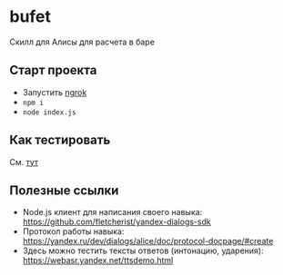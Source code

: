 # bufet
Скилл для Алисы для расчета в баре

## Старт проекта

* Запустить [ngrok](https://github.com/alice-skills/bufet/wiki/%D0%91%D1%8B%D1%81%D1%82%D1%80%D1%8B%D0%B9-%D1%81%D1%82%D0%B0%D1%80%D1%82-%D1%80%D0%B0%D0%B7%D1%80%D0%B0%D0%B1%D0%BE%D1%82%D0%BA%D0%B8-%D0%BD%D0%BE%D0%B2%D0%BE%D0%B3%D0%BE-%D0%BF%D1%80%D0%BE%D0%B5%D0%BA%D1%82%D0%B0-%D0%B4%D0%BB%D1%8F-%D0%BD%D0%B0%D0%B2%D1%8B%D0%BA%D0%B0-%D0%90%D0%BB%D0%B8%D1%81%D1%8B#%D0%94%D0%BB%D1%8F-%D0%BB%D0%BE%D0%BA%D0%B0%D0%BB%D1%8C%D0%BD%D0%BE%D0%B9-%D1%80%D0%B0%D0%B7%D1%80%D0%B0%D0%B1%D0%BE%D1%82%D0%BA%D0%B8-%D0%BF%D0%BE%D1%81%D1%82%D0%B0%D0%B2%D0%B8%D1%82%D1%8C-ngrok)
* `npm i`
* `node index.js`

## Как тестировать

См. [тут](https://github.com/alice-skills/bufet/wiki/%D0%91%D1%8B%D1%81%D1%82%D1%80%D1%8B%D0%B9-%D1%81%D1%82%D0%B0%D1%80%D1%82-%D1%80%D0%B0%D0%B7%D1%80%D0%B0%D0%B1%D0%BE%D1%82%D0%BA%D0%B8-%D0%BD%D0%BE%D0%B2%D0%BE%D0%B3%D0%BE-%D0%BF%D1%80%D0%BE%D0%B5%D0%BA%D1%82%D0%B0-%D0%B4%D0%BB%D1%8F-%D0%BD%D0%B0%D0%B2%D1%8B%D0%BA%D0%B0-%D0%90%D0%BB%D0%B8%D1%81%D1%8B#%D0%94%D0%BB%D1%8F-%D0%BB%D0%BE%D0%BA%D0%B0%D0%BB%D1%8C%D0%BD%D0%BE%D0%B9-%D1%80%D0%B0%D0%B7%D1%80%D0%B0%D0%B1%D0%BE%D1%82%D0%BA%D0%B8-%D0%BF%D0%BE%D1%81%D1%82%D0%B0%D0%B2%D0%B8%D1%82%D1%8C-ngrok)

## Полезные ссылки

* Node.js клиент для написания своего навыка: https://github.com/fletcherist/yandex-dialogs-sdk
* Протокол работы навыка: https://yandex.ru/dev/dialogs/alice/doc/protocol-docpage/#create
* Здесь можно тестить тексты ответов (интонацию, ударения): https://webasr.yandex.net/ttsdemo.html
